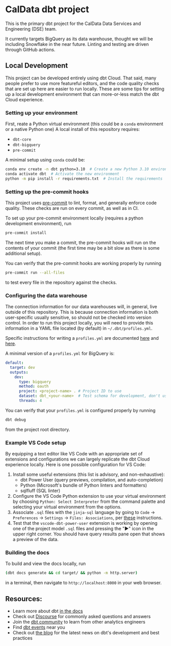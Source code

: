 # CalData dbt project

This is the primary dbt project for the CalData Data Services and Engineering (DSE) team.

It currently targets BigQuery as its data warehouse,
thought we will be including Snowflake in the near future.
Linting and testing are driven through GitHub actions.

## Local Development

This project can be developed entirely using dbt Cloud.
That said, many people prefer to use more featureful editors,
and the code quality checks that are set up here are easier to run locally.
These are some tips for setting up a local development environment that can
more-or-less match the dbt Cloud experience.

### Setting up your environment

First, reate a Python virtual environment
(this could be a `conda` environment or a native Python one)
A local install of this repository requires:

* `dbt-core`
* `dbt-bigquery`
* `pre-commit`

A minimal setup using `conda` could be:

```bash
conda env create -n dbt python=3.10  # Create a new Python 3.10 environment named `dbt`
conda activate dbt  # Activate the new environment
python -m pip install -r requirements.txt  # Install the requirements
```

### Setting up the pre-commit hooks

This project uses [pre-commit](https://pre-commit.com/) to lint, format,
and generally enforce code quality. These checks are run on every commit,
as well as in CI.

To set up your pre-commit environment locally (requires a python development environment), run

```bash
pre-commit install
```

The next time you make a commit, the pre-commit hooks will run on the contents of your commit
(the first time may be a bit slow as there is some additional setup).

You can verify that the pre-commit hooks are working properly by running

```bash
pre-commit run --all-files
```
to test every file in the repository against the checks.

### Configuring the data warehouse

The connection information for our data warehouses will,
in general, live outside of this repository.
This is because connection information is both user-specific usually sensitive,
so should not be checked into version control.
In order to run this project locally, you will need to provide this information
in a YAML file located (by default) in `~/.dbt/profiles.yml`.

Specific instructions for writing a `profiles.yml` are documented
[here](https://docs.getdbt.com/docs/get-started/connection-profiles)
and [here](https://docs.getdbt.com/reference/warehouse-setups/bigquery-setup).

A minimal version of a `profiles.yml` for BigQuery is:

```yml
default:
  target: dev
  outputs:
    dev:
      type: bigquery
      method: oauth
      project: <project-name> . # Project ID to use
      dataset: dbt_<your-name>  # Test schema for development, don't use prod!
      threads: 4
```

You can verify that your `profiles.yml` is configured properly by running

```bash
dbt debug
```

from the project root directory.

### Example VS Code setup

By equipping a text editor like VS Code with an appropriate set of extensions and configurations
we can largely replicate the dbt Cloud experience locally.
Here is one possible configuration for VS Code:

1. Install some useful extensions (this list is advisory, and non-exhaustive):
    * dbt Power User (query previews, compilation, and auto-completion)
    * Python (Microsoft's bundle of Python linters and formatters)
    * sqlfluff (SQL linter)
1. Configure the VS Code Python extension to use your virtual environment by choosing `Python: Select Interpreter` from the command palette and selecting your virtual environment from the options.
1. Associate `.sql` files with the `jinja-sql` language by going to `Code` -> `Preferences` -> `Settings` -> `Files: Associations`, per [these](https://github.com/innoverio/vscode-dbt-power-user#associate-your-sql-files-the-jinja-sql-language) instructions.
1. Test that the `vscode-dbt-power-user` extension is working by opening one of the project model `.sql` files and pressing the "▶" icon in the upper right corner. You should have query results pane open that shows a preview of the data.

### Building the docs

To build and view the docs locally, run

```bash
(dbt docs generate && cd target/ && python -m http.server)
```

in a terminal, then navigate to `http://localhost:8000` in your web browser.


## Resources:
- Learn more about dbt [in the docs](https://docs.getdbt.com/docs/introduction)
- Check out [Discourse](https://discourse.getdbt.com/) for commonly asked questions and answers
- Join the [dbt community](http://community.getbdt.com/) to learn from other analytics engineers
- Find [dbt events](https://events.getdbt.com) near you
- Check out [the blog](https://blog.getdbt.com/) for the latest news on dbt's development and best practices
